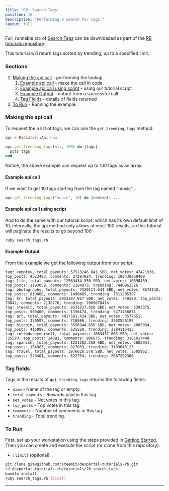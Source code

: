 ```yaml
---
title: 'RB: Search Tags'
position: 16
description: "Performing a search for tags."
layout: full
---              
```

<span class="fa-pull-left top-of-tutorial-repo-link"><span class="first-word">Full</span>, runnable src of [Search Tags](https://github.com/steemit/devportal-tutorials-rb/tree/master/tutorials/16_search_tags) can be downloaded as part of the [RB tutorials repository](https://github.com/steemit/devportal-tutorials-rb).</span>
<br>



This tutorial will return tags sorted by trending, up to a specified limit.

### Sections

1. [Making the api call](#making-the-api-call) - performing the lookup
    1. [Example api call](#example-api-call) - make the call in code
    1. [Example api call using script](#example-api-call-using-script) - using our tutorial script
    1. [Example Output](#example-output) - output from a successful call
    1. [Tag Fields](#tag-fields) - details of fields returned
1. [To Run](#to-run) - Running the example.

### Making the api call

To request the a list of tags, we can use the `get_trending_tags` method:

```ruby
api = Radiator::Api.new

api.get_trending_tags(nil, 100) do |tags|
  puts tags
end
```

Notice, the above example can request up to 100 tags as an array.

#### Example api call

If we want to get 10 tags starting from the tag named "music" ...

```ruby
api.get_trending_tags("music", 10) do |content| ...
```

#### Example api call using script

And to do the same with our tutorial script, which has its own default limit of 10.  Internally, the api method only allows at most 100 results, so this tutorial will paginate the results to go beyond 100:

```bash
ruby search_tags.rb
```

#### Example Output

From the example we get the following output from our script:

```
tag: <empty>, total_payouts: 57513246.041 SBD, net_votes: 47471936, top_posts: 4523493, comments: 27287924, trending: 100430269400
tag: life, total_payouts: 12563434.550 SBD, net_votes: 10898489, top_posts: 1193059, comments: 1164873, trending: 7440962326
tag: photography, total_payouts: 7529111.644 SBD, net_votes: 8578110, top_posts: 819008, comments: 1498469, trending: 7311205387
tag: kr, total_payouts: 2953387.067 SBD, net_votes: 749380, top_posts: 79842, comments: 2138776, trending: 7009078414
tag: steemit, total_payouts: 8531217.920 SBD, net_votes: 5393375, top_posts: 580400, comments: 1156174, trending: 5471456871
tag: art, total_payouts: 4017591.434 SBD, net_votes: 3577651, top_posts: 330597, comments: 716566, trending: 3302526197
tag: bitcoin, total_payouts: 3556944.650 SBD, net_votes: 2885034, top_posts: 416088, comments: 625529, trending: 3284115413
tag: introduceyourself, total_payouts: 1863437.063 SBD, net_votes: 725570, top_posts: 24891, comments: 986875, trending: 3185017448
tag: spanish, total_payouts: 1221282.258 SBD, net_votes: 2683931, top_posts: 154983, comments: 827033, trending: 3103643123
tag: travel, total_payouts: 3976626.578 SBD, net_votes: 2505962, top_posts: 229401, comments: 622754, trending: 2687292306
```

### Tag fields

Tags in the results of `get_trending_tags` returns the following fields:

* `name` - Name of the tag or empty.
* `total_payouts` - Rewards paid in this tag.
* `net_votes` - Net votes in this tag.
* `top_posts` - Top votes in this tag.
* `comments` - Number of comments in this tag.
* `trending` - Total trending.

### To Run

First, set up your workstation using the steps provided in [Getting Started](https://developers.steem.io/tutorials-ruby/getting_started).  Then you can create and execute the script (or clone from this repository):

* `[limit]` (optional)

```bash
git clone git@github.com:steemit/devportal-tutorials-rb.git
cd devportal-tutorials-rb/tutorials/16_search_tags
bundle install
ruby search_tags.rb [limit]
```


---
